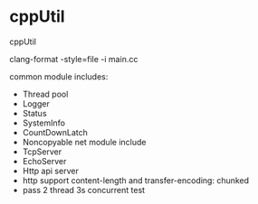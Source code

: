 # cppUtil
cppUtil

clang-format -style=file -i main.cc

common module includes:
- Thread pool
- Logger
- Status
- SystemInfo
- CountDownLatch
- Noncopyable
net module include
- TcpServer
- EchoServer 
- Http api server
- http support content-length and transfer-encoding: chunked
- pass 2 thread 3s concurrent test

